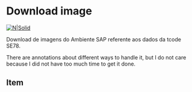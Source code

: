 # Download image

[![N|Solid](https://wiki.scn.sap.com/wiki/download/attachments/1710/ABAP%20Development.png?version=1&modificationDate=1446673897000&api=v2)](https://www.sap.com/brazil/developer.html)

Download de imagens do Ambiente SAP referente aos dados da tcode SE78.

There are annotations about different ways to handle it, but I do not care because I did not have too much time to get it done.

## Item
